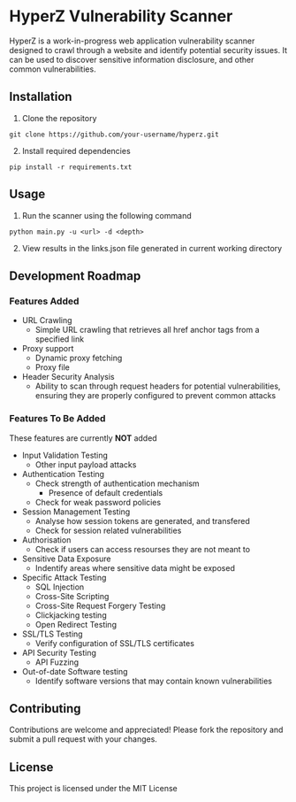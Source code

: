 # HyperZ Vulnerability Scanner
HyperZ is a work-in-progress web application vulnerability scanner designed to crawl through a website and identify potential security issues. It can be used to discover sensitive information disclosure, and other common vulnerabilities.
## Installation
1. Clone the repository 
```
git clone https://github.com/your-username/hyperz.git
```
2. Install required dependencies
```
pip install -r requirements.txt
```
## Usage
1. Run the scanner using the following command
```
python main.py -u <url> -d <depth>
```
2. View results in the links.json file generated in current working directory
## Development Roadmap
### Features Added
- URL Crawling
    - Simple URL crawling that retrieves all href anchor tags from a specified link
- Proxy support
    - Dynamic proxy fetching
    - Proxy file
- Header Security Analysis
    - Ability to scan through request headers for potential vulnerabilities, ensuring they are properly configured to prevent common attacks
### Features To Be Added
These features are currently **NOT** added
- Input Validation Testing
    - Other input payload attacks
- Authentication Testing
    - Check strength of authentication mechanism
        - Presence of default credentials
    - Check for weak password policies
- Session Management Testing
    - Analyse how session tokens are generated, and transfered
    - Check for session related vulnerabilities
- Authorisation
    - Check if users can access resourses they are not meant to
- Sensitive Data Exposure
    - Indentify areas where sensitive data might be exposed
- Specific Attack Testing
    - SQL Injection
    - Cross-Site Scripting
    - Cross-Site Request Forgery Testing
    - Clickjacking testing
    - Open Redirect Testing
- SSL/TLS Testing
    - Verify configuration of SSL/TLS certificates
- API Security Testing
    - API Fuzzing
- Out-of-date Software testing
    - Identify software versions that may contain known vulnerabilities
## Contributing
Contributions are welcome and appreciated! Please fork the repository and submit a pull request with your changes.
## License
This project is licensed under the MIT License